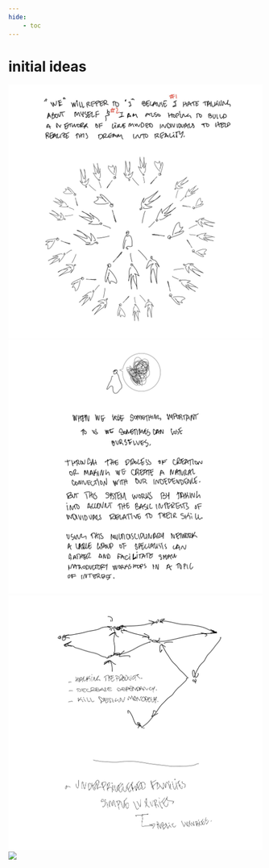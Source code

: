 ```yaml
---
hide:
    - toc
---
```


# initial ideas

![](../images/00_Manifesto/Page1.jpg)
![](../images/00_Manifesto/Page2.jpg)
![](../images/00_Manifesto/Page3.jpg)
![](../images/00_Manifesto/Page-4.jpg)
